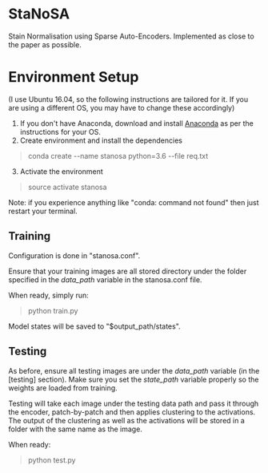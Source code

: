# StaNoSA
Stain Normalisation using Sparse Auto-Encoders.
Implemented as close to the paper as possible.

# Environment Setup
(I use Ubuntu 16.04, so the following instructions are tailored for it. If you are using a different OS, you may have to change these accordingly)

1. If you don't have Anaconda, download and install [Anaconda](https://www.anaconda.com/download/) as per the instructions for your OS.
2. Create environment and install the dependencies

> conda create --name stanosa python=3.6 --file req.txt

3. Activate the environment

> source activate stanosa

Note: if you experience anything like "conda: command not found" then just restart your terminal.


## Training
Configuration is done in "stanosa.conf".

Ensure that your training images are all stored directory under the folder specified in the *data_path* variable in the stanosa.conf file.

When ready, simply run:

> python train.py

Model states will be saved to "$output_path/states".

## Testing
As before, ensure all testing images are under the *data_path* variable (in the [testing] section).
Make sure you set the *state_path* variable properly so the weights are loaded from training.

Testing will take each image under the testing data path and pass it through the encoder, patch-by-patch and then applies clustering to the activations.
The output of the clustering as well as the activations will be stored in a folder with the same name as the image.

When ready:

> python test.py

